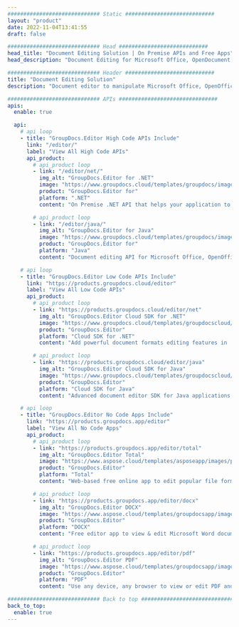 ```yaml
---
############################# Static ############################
layout: "product"
date: 2022-11-04T13:41:55
draft: false

############################# Head ############################
head_title: "Document Editing Solution | On Premise APIs and Free Apps"
head_description: "Document Editing for Microsoft Office, OpenDocument, PDF & other File Formats using On Premise APIs or use the Online Document Editor App."

############################# Header ############################
title: "Document Editing Solution"
description: "Document editor to manipulate Microsoft Office, OpenOffice, PDF, HTML and other document file formats."

############################# APIs ###############################
apis:
  enable: true

  api:
    # api loop
    - title: "GroupDocs.Editor High Code APIs Include"
      link: "/editor/"
      label: "View All High Code APIs"
      api_product:
        # api_product loop
        - link: "/editor/net/"
          img_alt: "GroupDocs.Editor for .NET"
          image: "https://www.groupdocs.cloud/templates/groupdocs/images/product-logos/groupdocs-editor-net.png"
          product: "GroupDocs.Editor for"
          platform: ".NET"
          content: "On Premise .NET API that helps your application to view, edit and then convert documents."

        # api_product loop
        - link: "/editor/java/"
          img_alt: "GroupDocs.Editor for Java"
          image: "https://www.groupdocs.cloud/templates/groupdocs/images/product-logos/groupdocs-editor-java.png"
          product: "GroupDocs.Editor for"
          platform: "Java"
          content: "Document editing API for Microsoft Office, OpenOffice, HTML and other documents to manipulate within your Java based applications."

    # api loop
    - title: "GroupDocs.Editor Low Code APIs Include"
      link: "https://products.groupdocs.cloud/editor"
      label: "View All Low Code APIs"
      api_product:
        # api_product loop
        - link: "https://products.groupdocs.cloud/editor/net"
          img_alt: "GroupDocs.Editor Cloud SDK for .NET"
          image: "https://www.groupdocs.cloud/templates/groupdocscloud/images/sdk/272x272/groupdocs_editor-for-net.png"
          product: "GroupDocs.Editor"
          platform: "Cloud SDK for .NET"
          content: "Add powerful document formats editing features in .NET applications using Cloud SDK for .NET. Edit MS Office, Web and XML documents."

        # api_product loop
        - link: "https://products.groupdocs.cloud/editor/java"
          img_alt: "GroupDocs.Editor Cloud SDK for Java"
          image: "https://www.groupdocs.cloud/templates/groupdocscloud/images/sdk/272x272/groupdocs_editor-for-java.png"
          product: "GroupDocs.Editor"
          platform: "Cloud SDK for Java"
          content: "Advanced document editor SDK for Java applications to edit industry standard document file formats on any platform capable to call REST APIs."

    # api loop
    - title: "GroupDocs.Editor No Code Apps Include"
      link: "https://products.groupdocs.app/editor"
      label: "View All No Code Apps"
      api_product:
        # api_product loop
        - link: "https://products.groupdocs.app/editor/total"
          img_alt: "GroupDocs.Editor Total"
          image: "https://www.aspose.cloud/templates/asposeapp/images/products/logo/aspose_editor-app.png"
          product: "GroupDocs.Editor"
          platform: "Total"
          content: "Web-based free online app to edit popular file formats from Office &amp; OpenOffice."

        # api_product loop
        - link: "https://products.groupdocs.app/editor/docx"
          img_alt: "GroupDocs.Editor DOCX"
          image: "https://www.aspose.cloud/templates/groupdocsapp/images/products/logo/groupdocs_words-app.png"
          product: "GroupDocs.Editor"
          platform: "DOCX"
          content: "Free editor app to view & edit Microsoft Word documents online."

        # api_product loop
        - link: "https://products.groupdocs.app/editor/pdf"
          img_alt: "GroupDocs.Editor PDF"
          image: "https://www.aspose.cloud/templates/groupdocsapp/images/products/logo/groupdocs_pdf-app.png"
          product: "GroupDocs.Editor"
          platform: "PDF"
          content: "Use any device, any browser to view or edit PDF and XPS documents."

############################# Back to top ###############################
back_to_top:
  enable: true
---
```

